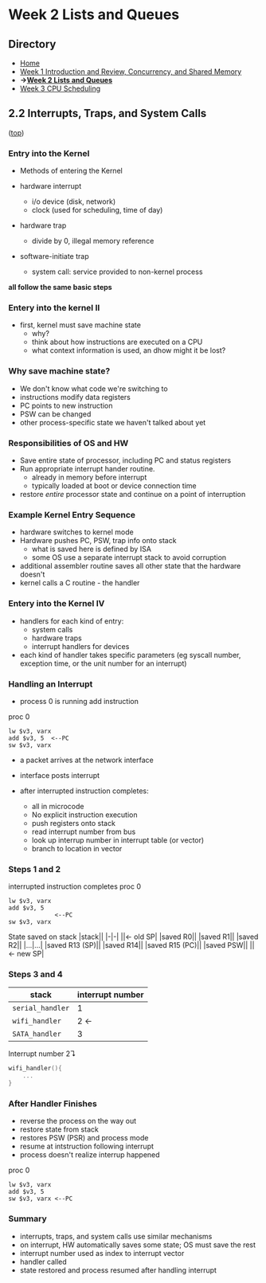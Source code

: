 # Week 2 Lists and Queues

## Directory
- [Home](/README.md#table-of-contents)
- [Week 1 Introduction and Review, Concurrency, and Shared Memory](/week1/README.md#week-1-introduction-and-review-concurrency-and-shared-memory)
- **&rarr;[Week 2 Lists and Queues](/week2/README.md#week-2-lists-and-queues)**
- [Week 3 CPU Scheduling](/week3/README.md#week-3-cpu-scheduling)

## 2.2 Interrupts, Traps, and System Calls
([top](#directory))

### Entry into the Kernel
- Methods of entering the Kernel 

- hardware interrupt
  - i/o device (disk, network)
  - clock (used for scheduling, time of day)
- hardware trap
  - divide by 0, illegal memory reference
- software-initiate trap
  - system call: service provided to non-kernel process

**all follow the same basic steps**

### Entery into the kernel II

- first, kernel must save machine state
  - why?
  - think about how instructions are executed on a CPU
  - what context information is used, an dhow might it be lost?


### Why save machine state?
- We don't know what code we're switching to
- instructions modify data registers
- PC points to new instruction
- PSW can be changed
- other process-specific state we haven't talked about yet

### Responsibilities of OS and HW
- Save entire state of processor, including PC and status registers
- Run appropriate interrupt hander routine.
  - already in memory before interrupt
  - typically loaded at boot or device connection time
- restore *entire* processor state and continue on a point of interruption

### Example Kernel Entry Sequence
- hardware switches to kernel mode
- Hardware pushes PC, PSW, trap info onto stack
  - what is saved here is defined by ISA
  - some OS use a separate interrupt stack to avoid corruption
- additional assembler routine saves all other state that the hardware doesn't
- kernel calls a C routine - the handler

### Entery into the Kernel IV
- handlers for each kind of entry:
  - system calls
  - hardware traps
  - interrupt handlers for devices
- each kind of handler takes specific parameters (eg syscall number, exception time, or the unit number for an interrupt)

### Handling an Interrupt
- process 0 is running add instruction

proc 0
```
lw $v3, varx
add $v3, 5  <--PC
sw $v3, varx
```

- a packet arrives at the network interface
- interface posts interrupt

- after interrupted instruction completes:
  - all in microcode
  - No explicit instruction execution
  - push registers onto stack
  - read interrupt number from bus
  - look up interrup number in interrupt table (or vector)
  - branch to location in vector

### Steps 1 and 2

interrupted instruction completes
proc 0
```
lw $v3, varx
add $v3, 5  
             <--PC
sw $v3, varx
```
State saved on stack
|stack||
|-|-|
||&larr; old SP|
|saved R0||
|saved R1||
|saved R2||
|...|...|
|saved R13 (SP)||
|saved R14||
|saved R15 (PC)||
|saved PSW||
||&larr; new SP|

### Steps 3 and 4

|stack|interrupt number|
|-|-|
|`serial_handler`|1|
|`wifi_handler`|2 &larr;|
|`SATA_handler`|3|

Interrupt number 2&#8628;
```c
wifi_handler(){
    ...
}
```

### After Handler Finishes
- reverse the process on the way out
- restore state from stack
- restores PSW (PSR) and process mode
- resume at intstruction following interrupt
- process doesn't realize interrup happened

proc 0
```
lw $v3, varx
add $v3, 5  
sw $v3, varx <--PC
```

### Summary 
- interrupts, traps, and system calls use similar mechanisms
- on interrupt, HW automatically saves some state; OS must save the rest
- interrupt number used as index to interrupt vector
- handler called
- state restored and process resumed after handling interrupt
